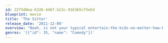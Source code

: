 ```yaml
---
id: 22f5d0ea-6326-4467-b13c-916365cf5e5d
blueprint: movie
title: 'The Sitter'
release_date: '2011-12-09'
overview: "Noah, is not your typical entertain-the-kids-no-matter-how-boring-it-is kind of sitter. He's reluctant to take a sitting gig; he'd rather, well, be doing anything else, especially if it involves slacking. When Noah is watching the neighbor's kid he gets a booty call from his girlfriend in the city. To hook up with her, Noah takes to the streets, but his urban adventure spins out of control as he finds himself on the run from a maniacal drug lord."
genres: '[{"id": 35, "name": "Comedy"}]'
---
```

